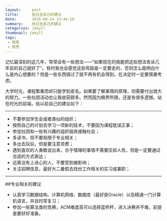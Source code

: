 ```yaml
---
layout:     post
title:      给过去自己的建议
date:       2016-08-24 13:44:10
summary:    给过去自己的建议
categories: jekyll
thumbnail: jekyll
tags:
 - 随笔
 - 感想
---
```



记忆最深刻的这几年，常常会有一些想法——“如果现在的我能把这些想法告诉几年前的自己就好了”。有时我也会感觉这些弯路是一定要走的，否则怎么能明白什么是内心想要的？但是一些东西错过了就不再有机会得到，在决定时一定要慎重考虑。


大学时光，课程繁重而却只能学到皮毛。如果要了解事情的原理，则需要付出很大的努力。一些社团活动也让我收获颇多。然而因为眼界所限，还是有很多遗憾。站在时光的前端，给以前自己的建议如下：

  
  -----------------------------------------------------

- 不要参加学生会或者类似的组织；
- 按照自己的计划去学习一项新的技术，不要因为课程耽误正事；
- 参加社团和一些有兴趣的组织锻炼接触社会；
- 多读书，但不要局限于专业相关；
- 多出去玩玩，但是要注意资费；
- 遇到喜欢的人勇敢说出来，合乎情理的事情不需要压抑人性，但是一定要通过合适的方式表达；
- 远离没有上进心的人，不要受到被影响；
- 关注招聘信息，最好大二暑假去找份工作相关的实习或兼职；
 
- ----------------------------------------------
##专业相关的建议

 - 认真学习数据结构、计算机网络、数据库（最好是Oracle）以及精通一门计算机语言，并且时常复习；
 - 参加一些算法类的竞赛，ACM难度高可以选择蓝桥杯，进入决赛并不难，前提是要好好准备。



